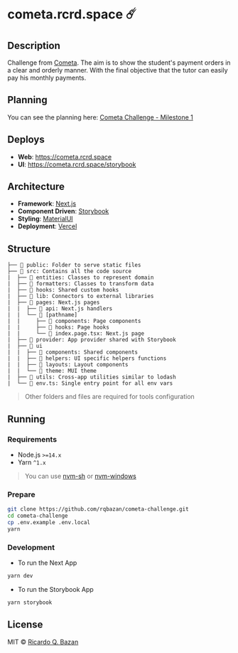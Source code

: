 # cometa.rcrd.space ☄️

## Description

Challenge from [Cometa](https://cometa.notion.site/48h-React-Frontend-Challenge-faaa3f5ff28a408799f374b6279793d8). The aim is to show the student's payment orders in a clear and orderly manner. With the final objective that the tutor can easily pay his monthly payments.

## Planning

You can see the planning here: [Cometa Challenge - Milestone 1](https://rqbazan.notion.site/Milestone-1-6d8bbd653b934d66ae029ac9377a4a8c)

## Deploys

- **Web**: https://cometa.rcrd.space
- **UI**: https://cometa.rcrd.space/storybook

## Architecture

- **Framework**: [Next.js](https://nextjs.org)
- **Component Driven**: [Storybook](https://storybook.js.org)
- **Styling**: [MaterialUI](https://mui.com/)
- **Deployment**: [Vercel](https://vercel.com)

## Structure

```
├── 📁 public: Folder to serve static files
├── 📁 src: Contains all the code source
|  ├── 📁 entities: Classes to represent domain
|  ├── 📁 formatters: Classes to transform data
|  ├── 📁 hooks: Shared custom hooks
|  ├── 📁 lib: Connectors to external libraries
|  ├── 📁 pages: Next.js pages
|  |  ├── 📁 api: Next.js handlers
|  |  └── 📁 [pathname]
|  |     ├── 📁 components: Page components
|  |     ├── 📁 hooks: Page hooks
|  |     └── 📄 index.page.tsx: Next.js page
|  ├── 📁 provider: App provider shared with Storybook
|  ├── 📁 ui
|  |  ├── 📁 components: Shared components
|  |  ├── 📁 helpers: UI specific helpers functions
|  |  ├── 📁 layouts: Layout components
|  |  └── 📁 theme: MUI theme
|  ├── 📁 utils: Cross-app utilities similar to lodash
|  └── 📄 env.ts: Single entry point for all env vars
```

> Other folders and files are required for tools configuration

## Running

### Requirements

- Node.js `>=14.x`
- Yarn `^1.x`

> You can use [nvm-sh](https://github.com/nvm-sh/nvm) or [nvm-windows](https://github.com/coreybutler/nvm-windows)

### Prepare

```bash
git clone https://github.com/rqbazan/cometa-challenge.git
cd cometa-challenge
cp .env.example .env.local
yarn
```

### Development

- To run the Next App

```bash
yarn dev

```

- To run the Storybook App

```bash
yarn storybook

```

## License

MIT © [Ricardo Q. Bazan](https://rcrd.space)
